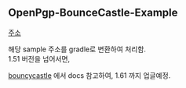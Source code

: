 
OpenPgp-BounceCastle-Example
---
[주소](https://github.com/damico/OpenPgp-BounceCastle-Example)

해당 sample 주소를 gradle로 변환하여 처리함.  
1.51 버전을 넘어서면, 


[bouncycastle](http://www.bouncycastle.org/documentation.html) 에서 docs 참고하여, 1.61 까지 업글예정.

